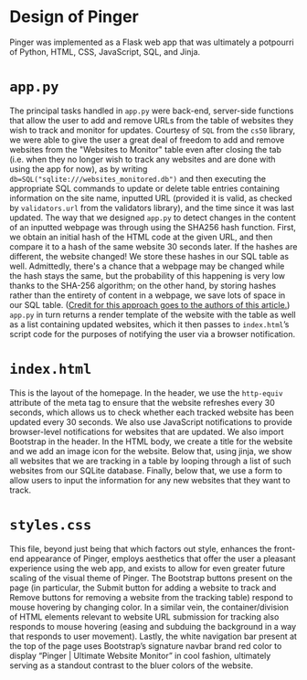 # Design of Pinger

Pinger was implemented as a Flask web app that was ultimately a potpourri of Python, HTML, CSS, JavaScript, SQL, and Jinja.

# ```app.py```
The principal tasks handled in ```app.py``` were back-end, server-side functions that allow the user to add and remove URLs from the table of websites they wish to track and monitor for updates. Courtesy of ```SQL``` from the ```cs50``` library, we were able to give the user a great deal of freedom to add and remove websites from the "Websites to Monitor" table even after closing the tab (i.e. when they no longer wish to track any websites and are done with using the app for now), as by writing ```db=SQL("sqlite:///websites_monitored.db")``` and then executing the appropriate SQL commands to update or delete table entries containing information on the site name, inputted URL (provided it is valid, as checked by ```validators.url``` from the validators library), and the time since it was last updated. The way that we designed ```app.py``` to detect changes in the content of an inputted webpage was through using the SHA256 hash function. First, we obtain an initial hash of the HTML code at the given URL, and then compare it to a hash of the same website 30 seconds later. If the hashes are different, the website changed! We store these hashes in our SQL table as well. Admittedly, there's a chance that a webpage may be changed while the hash stays the same, but the probability of this happening is very low thanks to the SHA-256 algorithm; on the other hand, by storing hashes rather than the entirety of content in a webpage, we save lots of space in our SQL table. ([Credit for this approach goes to the authors of this article.](https://www.geeksforgeeks.org/python-script-to-monitor-website-changes/)) ``` app.py``` in turn returns a render template of the website with the table as well as a list containing updated websites, which it then passes to ```index.html```’s script code for the purposes of notifying the user via a browser notification.

# ```index.html```
This is the layout of the homepage. In the header, we use the ```http-equiv``` attribute of the meta tag to ensure that the website refreshes every 30 seconds, which allows us to check whether each tracked website has been updated every 30 seconds. We also use JavaScript notifications to provide browser-level notifications for websites that are updated. We also import Bootstrap in the header. In the HTML body, we create a title for the website and we add an image icon for the website. Below that, using jinja, we show all websites that we are tracking in a table by looping through a list of such websites from our SQLite database. Finally, below that, we use a form to allow users to input the information for any new websites that they want to track.

# ```styles.css```
This file, beyond just being that which factors out style, enhances the front-end appearance of Pinger, employs aesthetics that offer the user a pleasant experience using the web app, and exists to allow for even greater future scaling of the visual theme of Pinger. The Bootstrap buttons present on the page (in particular, the Submit button for adding a website to track and Remove buttons for removing a website from the tracking table) respond to mouse hovering by changing color. In a similar vein, the container/division of HTML elements relevant to website URL submission for tracking also responds to mouse hovering (easing and subduing the background in a way that responds to user movement). Lastly, the white navigation bar present at the top of the page uses Bootstrap’s signature navbar brand red color to display “Pinger | Ultimate Website Monitor” in cool fashion, ultimately serving as a standout contrast to the bluer colors of the website.



